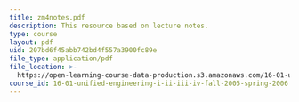 ```yaml
---
title: zm4notes.pdf
description: This resource based on lecture notes.
type: course
layout: pdf
uid: 207bd6f45abb742bd4f557a3900fc89e
file_type: application/pdf
file_location: >-
  https://open-learning-course-data-production.s3.amazonaws.com/16-01-unified-engineering-i-ii-iii-iv-fall-2005-spring-2006/207bd6f45abb742bd4f557a3900fc89e_zm4notes.pdf
course_id: 16-01-unified-engineering-i-ii-iii-iv-fall-2005-spring-2006
---
```

